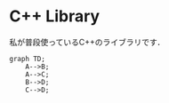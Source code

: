 # C++ Library

私が普段使っているC++のライブラリです．

```mermaid
graph TD;
    A-->B;
    A-->C;
    B-->D;
    C-->D;
```
